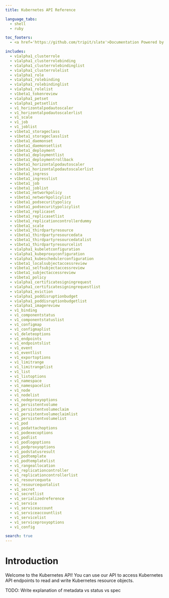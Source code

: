 ```yaml
---
title: Kubernetes API Reference

language_tabs:
  - shell
  - ruby

toc_footers:
  - <a href='https://github.com/tripit/slate'>Documentation Powered by Slate</a>

includes:
  - v1alpha1_clusterrole
  - v1alpha1_clusterrolebinding
  - v1alpha1_clusterrolebindinglist
  - v1alpha1_clusterrolelist
  - v1alpha1_role
  - v1alpha1_rolebinding
  - v1alpha1_rolebindinglist
  - v1alpha1_rolelist
  - v1beta1_tokenreview
  - v1alpha1_petset
  - v1alpha1_petsetlist
  - v1_horizontalpodautoscaler
  - v1_horizontalpodautoscalerlist
  - v1_scale
  - v1_job
  - v1_joblist
  - v1beta1_storageclass
  - v1beta1_storageclasslist
  - v1beta1_daemonset
  - v1beta1_daemonsetlist
  - v1beta1_deployment
  - v1beta1_deploymentlist
  - v1beta1_deploymentrollback
  - v1beta1_horizontalpodautoscaler
  - v1beta1_horizontalpodautoscalerlist
  - v1beta1_ingress
  - v1beta1_ingresslist
  - v1beta1_job
  - v1beta1_joblist
  - v1beta1_networkpolicy
  - v1beta1_networkpolicylist
  - v1beta1_podsecuritypolicy
  - v1beta1_podsecuritypolicylist
  - v1beta1_replicaset
  - v1beta1_replicasetlist
  - v1beta1_replicationcontrollerdummy
  - v1beta1_scale
  - v1beta1_thirdpartyresource
  - v1beta1_thirdpartyresourcedata
  - v1beta1_thirdpartyresourcedatalist
  - v1beta1_thirdpartyresourcelist
  - v1alpha1_kubeletconfiguration
  - v1alpha1_kubeproxyconfiguration
  - v1alpha1_kubeschedulerconfiguration
  - v1beta1_localsubjectaccessreview
  - v1beta1_selfsubjectaccessreview
  - v1beta1_subjectaccessreview
  - v1beta1_policy
  - v1alpha1_certificatesigningrequest
  - v1alpha1_certificatesigningrequestlist
  - v1alpha1_eviction
  - v1alpha1_poddisruptionbudget
  - v1alpha1_poddisruptionbudgetlist
  - v1alpha1_imagereview
  - v1_binding
  - v1_componentstatus
  - v1_componentstatuslist
  - v1_configmap
  - v1_configmaplist
  - v1_deleteoptions
  - v1_endpoints
  - v1_endpointslist
  - v1_event
  - v1_eventlist
  - v1_exportoptions
  - v1_limitrange
  - v1_limitrangelist
  - v1_list
  - v1_listoptions
  - v1_namespace
  - v1_namespacelist
  - v1_node
  - v1_nodelist
  - v1_nodeproxyoptions
  - v1_persistentvolume
  - v1_persistentvolumeclaim
  - v1_persistentvolumeclaimlist
  - v1_persistentvolumelist
  - v1_pod
  - v1_podattachoptions
  - v1_podexecoptions
  - v1_podlist
  - v1_podlogoptions
  - v1_podproxyoptions
  - v1_podstatusresult
  - v1_podtemplate
  - v1_podtemplatelist
  - v1_rangeallocation
  - v1_replicationcontroller
  - v1_replicationcontrollerlist
  - v1_resourcequota
  - v1_resourcequotalist
  - v1_secret
  - v1_secretlist
  - v1_serializedreference
  - v1_service
  - v1_serviceaccount
  - v1_serviceaccountlist
  - v1_servicelist
  - v1_serviceproxyoptions
  - v1_config

search: true
---
```


# Introduction

Welcome to the Kubernetes API! You can use our API to access Kubernetes API endpoints to read and write Kubernetes resource objects.

TODO: Write explanation of metadata vs status vs spec

